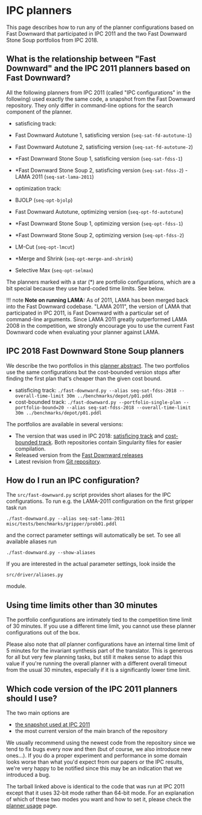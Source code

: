 # IPC planners

This page describes how to run any of the planner configurations based
on Fast Downward that participated in IPC 2011 and the two Fast Downward
Stone Soup portfolios from IPC 2018.

## What is the relationship between "Fast Downward" and the IPC 2011 planners based on Fast Downward?

All the following planners from IPC 2011 (called "IPC configurations"
in the following) used exactly the same code, a snapshot from the Fast
Downward repository. They only differ in command-line options for the
search component of the planner.

-   satisficing track:

   -   Fast Downward Autotune 1, satisficing version (`seq-sat-fd-autotune-1`)
   -   Fast Downward Autotune 2, satisficing version (`seq-sat-fd-autotune-2`)
   -   \*Fast Downward Stone Soup 1, satisficing version (`seq-sat-fdss-1`)
   -   \*Fast Downward Stone Soup 2, satisficing version (`seq-sat-fdss-2`)
    -   LAMA 2011 (`seq-sat-lama-2011`)

-   optimization track:
   -   BJOLP (`seq-opt-bjolp`)
   -   Fast Downward Autotune, optimizing version (`seq-opt-fd-autotune`)
   -   \*Fast Downward Stone Soup 1, optimizing version (`seq-opt-fdss-1`)
   -   \*Fast Downward Stone Soup 2, optimizing version (`seq-opt-fdss-2`)
   -   LM-Cut (`seq-opt-lmcut`)
   -   *Merge and Shrink (`seq-opt-merge-and-shrink`)
   -   Selective Max (`seq-opt-selmax`)

The planners marked with a star (\*) are portfolio configurations, which
are a bit special because they use hard-coded time limits. See below.

!!! note
    **Note on running LAMA:** As of 2011, LAMA has been merged back into the
    Fast Downward codebase. "LAMA 2011", the version of LAMA that participated
    in IPC 2011, is Fast Downward with a particular set of command-line arguments.
    Since LAMA 2011 greatly outperformed LAMA 2008 in the competition, we strongly
    encourage you to use the current Fast Downward code when evaluating your
    planner against LAMA.

## IPC 2018 Fast Downward Stone Soup planners

We describe the two portfolios in this [planner
abstract](https://ai.dmi.unibas.ch/papers/seipp-roeger-ipc2018.pdf).
The two portfolios use the same configurations but the cost-bounded
version stops after finding the first plan that's cheaper than the
given cost bound.

-   satisficing track:
        `./fast-downward.py --alias seq-sat-fdss-2018 --overall-time-limit 30m ../benchmarks/depot/p01.pddl`
-   cost-bounded track:
        `./fast-downward.py --portfolio-single-plan --portfolio-bound=20 --alias seq-sat-fdss-2018 --overall-time-limit 30m ../benchmarks/depot/p01.pddl`

The portfolios are available in several versions:

-   The version that was used in IPC 2018: [satisficing
    track](https://bitbucket.org/ipc2018-classical/team45/src/ipc-2018-seq-sat/)
    and [cost-bounded
    track](https://bitbucket.org/ipc2018-classical/team45/src/ipc-2018-seq-cbo/).
    Both repositories contain Singularity files for easier compilation.
-   Released version from the [Fast Downward releases](https://www.fast-downward.org/latest/releases/)
-   Latest revision from [Git repository](https://github.com/aibasel/downward/).

## How do I run an IPC configuration?

The `src/fast-downward.py` script provides short aliases for the IPC
configurations. To run e.g.  the LAMA-2011 configuration on the first gripper
task run

    ./fast-downward.py --alias seq-sat-lama-2011 misc/tests/benchmarks/gripper/prob01.pddl

and the correct parameter settings will automatically be set. To see all
available aliases run

    ./fast-downward.py --show-aliases

If you are interested in the actual parameter settings, look inside the

    src/driver/aliases.py

module.

## Using time limits other than 30 minutes

The portfolio configurations are intimately tied to the competition time
limit of 30 minutes. If you use a different time limit, you cannot use
these planner configurations out of the box.

Please also note that *all* planner configurations have an internal time
limit of 5 minutes for the invariant synthesis part of the translator.
This is generous for all but very few planning tasks, but still it makes
sense to adapt this value if you're running the overall planner with a
different overall timeout from the usual 30 minutes, especially if it is
a significantly lower time limit.

## Which code version of the IPC 2011 planners should I use?

The two main options are

-   [the snapshot used at IPC 2011](../../files/ipc-2011-submission.tar.gz)
-   the most current version of the main branch of the repository

We usually recommend using the newest code from the repository since we
tend to fix bugs every now and then (but of course, we also introduce
new ones...). If you do a proper experiment and performance in some
domain looks worse than what you'd expect from our papers or the IPC
results, we're very happy to be notified since this may be an
indication that we introduced a bug.

The tarball linked above is identical to the code that was run at IPC
2011 except that it uses 32-bit mode rather than 64-bit mode. For an
explanation of which of these two modes you want and how to set it,
please check the [planner usage](planner-usage.md) page.
